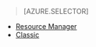 > [AZURE.SELECTOR]
- [Resource Manager](../articles/virtual-machines/troubleshoot-deployment-new-vm-arm.md)
- [Classic](../articles/virtual-machines/troubleshoot-deployment-new-vm-classic.md)
